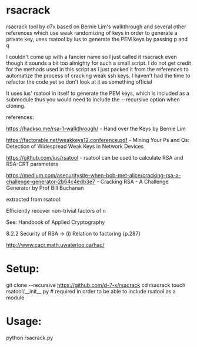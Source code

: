 # rsacrack
rsacrack tool by d7x
based on Bernie Lim's walkthrough and several other references which use weak randomizing of keys in order to generate a private key, uses rsatool by ius to generate the PEM keys by passing p and q

I couldn't come up with a fancier name so I  just called it rsacrack even though it sounds a bit too almighty for such a small script. I do not get credit for the methods used in this script as I just packed it from the references to automatize the process of cracking weak ssh keys. I haven't had the time to refactor the code yet so don't look at it as something official 

It uses ius' rsatool in itself to generate the PEM keys, which is included as a submodule thus you would need to include the --recursive option when cloning. 

references:

https://hackso.me/rsa-1-walkthrough/ - Hand over the Keys by Bernie Lim

https://factorable.net/weakkeys12.conference.pdf - Mining Your Ps and Qs: Detection of Widespread Weak Keys in Network Devices

https://github.com/ius/rsatool - rsatool can be used to calculate RSA and RSA-CRT parameters

https://medium.com/asecuritysite-when-bob-met-alice/cracking-rsa-a-challenge-generator-2b64c4edb3e7 - Cracking RSA - A Challenge Generator by Prof Bill Buchanan 

extracted from rsatool:


Efficiently recover non-trivial factors of n

See: Handbook of Applied Cryptography

8.2.2 Security of RSA -> (i) Relation to factoring (p.287)

http://www.cacr.math.uwaterloo.ca/hac/


# Setup: 
git clone --recursive https://github.com/d-7-x/rsacrack
cd rsacrack
touch rsatool/\_\_init\_\_.py # required in order to be able to include rsatool as a module 


# Usage:

python rsacrack.py
